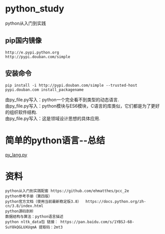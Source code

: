 # python_study
python从入门到实践

## pip国内镜像
    http://e.pypi.python.org
    http://pypi.douban.com/simple
## 安装命令
    pip install -i http://pypi.douban.com/simple --trusted-host pypi.douban.com install_packagename

由py_file.py写入：python一个完全看不到类型的动态语言.  
由py_file.py写入：python模块与ES6模块，C语言的库类似，它们都是为了更好的组织软件结构.  
由py_file.py写入：这是领域设计思想的具体应用.  


# 简单的python语言--总结
[py_lang.py](py_lang.py)  

# 资料
    python从入门到实践配套 https://github.com/ehmatthes/pcc_2e
    python参考手册（第四版）
    python官方文档（使用当前最新稳定版3.8）  https://docs.python.org/zh-cn/3.8/index.html
    python源码剖析
    数据结构与算法：python语言描述
    python nltk_data包 链接： https://pan.baidu.com/s/1YBSJ-68-SuY8kQGLUXUqmA 提取码：2mt3